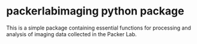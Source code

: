 # packerlabimaging python package

This is a simple package containing essential functions for processing and analysis of imaging data collected in the Packer Lab.

